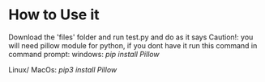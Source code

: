 # How to Use it
Download the 'files' folder and run test.py and do as it says
Caution!: you will need pillow module for python, if you dont have it run this command in command prompt:
windows:
*pip install Pillow*

Linux/ MacOs:
*pip3 install Pillow*
